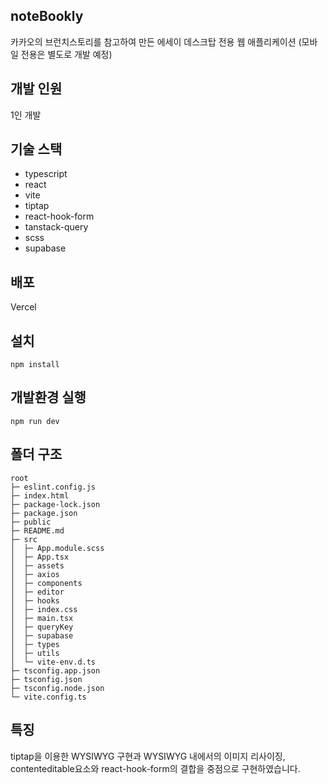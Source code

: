 ## noteBookly
카카오의 브런치스토리를 참고하여 만든 에세이 데스크탑 전용 웹 애플리케이션 (모바일 전용은 별도로 개발 예정)

## 개발 인원
1인 개발

## 기술 스택
- typescript
- react
- vite
- tiptap
- react-hook-form
- tanstack-query
- scss
- supabase

## 배포
Vercel

## 설치
```
npm install
```

## 개발환경 실행
```
npm run dev
```

## 폴더 구조
```
root
├─ eslint.config.js
├─ index.html
├─ package-lock.json
├─ package.json
├─ public
├─ README.md
├─ src
│  ├─ App.module.scss
│  ├─ App.tsx
│  ├─ assets
│  ├─ axios
│  ├─ components
│  ├─ editor
│  ├─ hooks
│  ├─ index.css
│  ├─ main.tsx
│  ├─ queryKey
│  ├─ supabase
│  ├─ types
│  ├─ utils
│  └─ vite-env.d.ts
├─ tsconfig.app.json
├─ tsconfig.json
├─ tsconfig.node.json
└─ vite.config.ts
```

## 특징
tiptap을 이용한 WYSIWYG 구현과 WYSIWYG 내에서의 이미지 리사이징, contenteditable요소와 react-hook-form의 결합을 중점으로 구현하였습니다.
